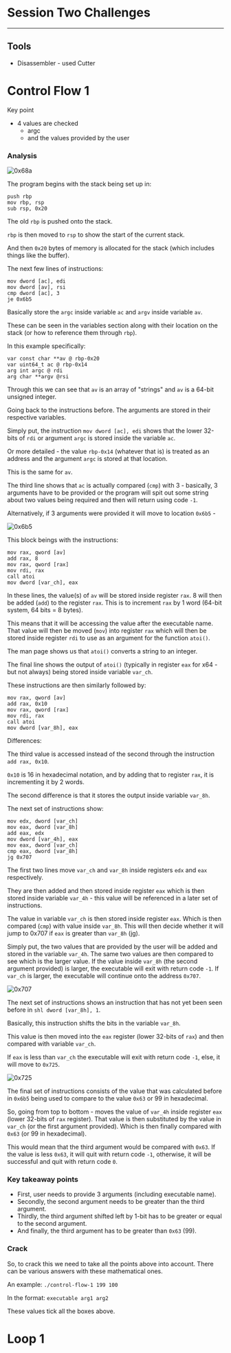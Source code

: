 # Session Two Challenges
---
## Tools
* Disassembler - used Cutter

# Control Flow 1

Key point
* 4 values are checked
  * argc
  * and the values provided by the user

### Analysis

<!-- insert picture of first block -->
![0x68a](~/Images/HackadayTutorials/0x68a.JPG)

The program begins with the stack being set up in:

```
push rbp
mov rbp, rsp
sub rsp, 0x20
```

<!-- maybe insert a theoretical image of the stack -->

The old `rbp` is pushed onto the stack.

`rbp` is then moved to `rsp` to show the start of the current stack.

And then `0x20` bytes of memory is allocated for the stack (which includes things like the buffer).

The next few lines of instructions:
```
mov dword [ac], edi
mov dword [av], rsi
cmp dword [ac], 3
je 0x6b5
```

Basically store the `argc` inside variable `ac` and `argv` inside variable `av`.

These can be seen in the variables section along with their location on the stack (or how to reference them
through `rbp`).

In this example specifically:

```
var const char **av @ rbp-0x20
var uint64_t ac @ rbp-0x14
arg int argc @ rdi
arg char **argv @rsi
```

Through this we can see that `av` is an array of "strings" and `av` is a 64-bit unsigned integer.

Going back to the instructions before.
The arguments are stored in their respective variables.

Simply put, the instruction `mov dword [ac], edi` shows that the lower 32-bits of `rdi` or argument `argc` is stored
inside the variable `ac`.

Or more detailed - the value `rbp-0x14` (whatever that is) is treated as an address and the argument `argc` is stored
at that location.

This is the same for `av`.

The third line shows that `ac` is actually compared (`cmp`) with 3 - basically, 3 arguments have to be provided or the
program will spit out some string about two values being required and then will return using code `-1`.


Alternatively, if 3 arguments were provided it will move to location `0x6b5` -

<!-- insert 0x6b5 image -->
![0x6b5](~/Images/HackadayTutorials/0x6b5.JPG)

This block beings with the instructions:

```
mov rax, qword [av]
add rax, 8
mov rax, qword [rax]
mov rdi, rax
call atoi
mov dword [var_ch], eax
```

In these lines, the value(s) of `av` will be stored inside register `rax`.
8 will then be added (`add`) to the register `rax`. This is to increment `rax` by 1 word (64-bit system, 64 bits = 8 bytes).

This means that it will be accessing the value after the executable name. That value will then be moved (`mov`) into
register `rax` which will then be stored inside register `rdi` to use as an argument for the function `atoi()`.


The man page shows us that `atoi()` converts a string to an integer.

The final line shows the output of `atoi()` (typically in register `eax` for x64 - but not always) being stored
inside variable `var_ch`.

These instructions are then similarly followed by:

```
mov rax, qword [av]
add rax, 0x10
mov rax, qword [rax]
mov rdi, rax
call atoi
mov dword [var_8h], eax
```

Differences:

The third value is accessed instead of the second through the instruction `add rax, 0x10`.

`0x10` is 16 in hexadecimal notation, and by adding that to register `rax`, it is incrementing it by 2 words.

The second difference is that it stores the output inside variable `var_8h`.


The next set of instructions show:

```
mov edx, dword [var_ch]
mov eax, dword [var_8h]
add eax, edx
mov dword [var_4h], eax
mov eax, dword [var_ch]
cmp eax, dword [var_8h]
jg 0x707
```


The first two lines move `var_ch` and `var_8h` inside registers `edx` and `eax` respectively.

They are then added and then stored inside register `eax` which is then stored inside variable `var_4h` - this value will be
referenced in a later set of instructions.

The value in variable `var_ch` is then stored inside register `eax`. Which is then compared (`cmp`) with value inside `var_8h`.
This will then decide whether it will jump to 0x707 if `eax` is greater than `var_8h` (jg).

Simply put, the two values that are provided by the user will be added and stored in the variable `var_4h`. The same two values are then compared to see which is the larger value. If the value inside `var_8h` (the second argument provided) is larger, the executable will exit with return code `-1`. If `var_ch` is larger, the executable will continue onto the address `0x707`.

<!-- 0x707 block picture -->
![0x707](~/Images/HackadayTutorials/0x707.JPG)

The next set of instructions shows an instruction that has not yet been seen before in `shl dword [var_8h], 1`.

Basically, this instruction shifts the bits in the variable `var_8h`.


This value is then moved into the `eax` register (lower 32-bits of `rax`) and then compared with variable `var_ch`.

If `eax` is less than `var_ch` the executable will exit with return code `-1`, else, it will move to `0x725`.

<!-- 0x725 block picture -->
![0x725](~/Images/HackadayTutorials/0x725.JPG)


The final set of instructions consists of the value that was calculated before in `0x6b5` being used to compare to the value `0x63` or 99 in hexadecimal.

So, going from top to bottom - moves the value of `var_4h` inside register `eax` (lower 32-bits of `rax` register). That value is then substituted by the value in `var_ch` (or the first argument provided). Which is then finally compared with `0x63` (or 99 in hexadecimal).

This would mean that the third argument would be compared with `0x63`.
If the value is less `0x63`, it will quit with return code `-1`, otherwise, it will be successful and quit with return code `0`.

### Key takeaway points
* First, user needs to provide 3 arguments (including executable name).
* Secondly, the second argument needs to be greater than the third argument.
* Thirdly, the third argument shifted left by 1-bit has to be greater or equal to the second argument.
* And finally, the third argument has to be greater than `0x63` (99).

### Crack

So, to crack this we need to take all the points above into account. There can be various answers with these mathematical ones.

An example:
`./control-flow-1 199 100`

In the format:
`executable arg1 arg2`

These values tick all the boxes above.

# Loop 1
